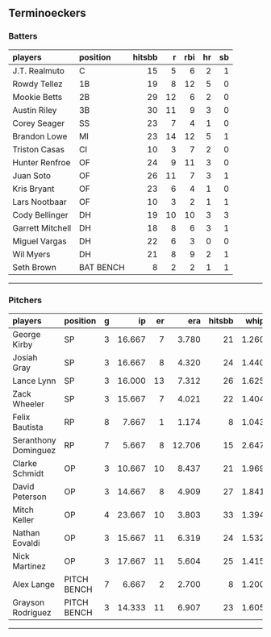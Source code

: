 ## Terminoeckers

### Batters

 
|players          |position  | hitsbb|  r| rbi| hr| sb| 
|:----------------|:---------|------:|--:|---:|--:|--:| 
|J.T. Realmuto    |C         |     15|  5|   6|  2|  1| 
|Rowdy Tellez     |1B        |     19|  8|  12|  5|  0| 
|Mookie Betts     |2B        |     29| 12|   6|  2|  0| 
|Austin Riley     |3B        |     30| 11|   9|  3|  0| 
|Corey Seager     |SS        |     23|  7|   4|  1|  0| 
|Brandon Lowe     |MI        |     23| 14|  12|  5|  1| 
|Triston Casas    |CI        |     10|  3|   7|  2|  0| 
|Hunter Renfroe   |OF        |     24|  9|  11|  3|  0| 
|Juan Soto        |OF        |     26| 11|   7|  3|  1| 
|Kris Bryant      |OF        |     23|  6|   4|  1|  0| 
|Lars Nootbaar    |OF        |     10|  3|   2|  1|  1| 
|Cody Bellinger   |DH        |     19| 10|  10|  3|  3| 
|Garrett Mitchell |DH        |     18|  8|   6|  3|  1| 
|Miguel Vargas    |DH        |     22|  6|   3|  0|  0| 
|Wil Myers        |DH        |     21|  8|   9|  2|  1| 
|Seth Brown       |BAT BENCH |      8|  2|   2|  1|  1| 

* * *

### Pitchers

 
|players              |position    |  g|     ip| er|    era| hitsbb|  whip| so|  w| sv| 
|:--------------------|:-----------|--:|------:|--:|------:|------:|-----:|--:|--:|--:| 
|George Kirby         |SP          |  3| 16.667|  7|  3.780|     21| 1.260| 12|  1|  0| 
|Josiah Gray          |SP          |  3| 16.667|  8|  4.320|     24| 1.440| 13|  0|  0| 
|Lance Lynn           |SP          |  3| 16.000| 13|  7.312|     26| 1.625| 21|  0|  0| 
|Zack Wheeler         |SP          |  3| 15.667|  7|  4.021|     22| 1.404| 18|  0|  0| 
|Felix Bautista       |RP          |  8|  7.667|  1|  1.174|      8| 1.043| 16|  1|  4| 
|Seranthony Dominguez |RP          |  7|  5.667|  8| 12.706|     15| 2.647|  4|  0|  0| 
|Clarke Schmidt       |OP          |  3| 10.667| 10|  8.437|     21| 1.969| 11|  0|  0| 
|David Peterson       |OP          |  3| 14.667|  8|  4.909|     27| 1.841| 16|  0|  0| 
|Mitch Keller         |OP          |  4| 23.667| 10|  3.803|     33| 1.394| 25|  1|  0| 
|Nathan Eovaldi       |OP          |  3| 15.667| 11|  6.319|     24| 1.532| 19|  1|  0| 
|Nick Martinez        |OP          |  3| 17.667| 11|  5.604|     25| 1.415| 11|  0|  0| 
|Alex Lange           |PITCH BENCH |  7|  6.667|  2|  2.700|      8| 1.200|  4|  0|  1| 
|Grayson Rodriguez    |PITCH BENCH |  3| 14.333| 11|  6.907|     23| 1.605| 19|  0|  0| 


* * *


